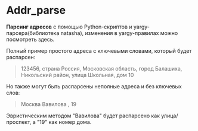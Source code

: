 # Addr_parse

**Парсинг адресов** с помощью Python-скриптов и yargy-парсера(библиотека natasha), изменения в yargy-правилах можно посмотреть здесь.

Полный пример простого адреса с ключевыми словами, который будет распарсен:

> 123456, страна Россия, Московская область, город Балашиха, Никольский район, улица Школьная, дом 10

Но также могут быть распарсены неполные адреса и без ключевых слов:

> Москва Вавилова , 19

Эвристическим методом "Вавилова" будет распарсено как улица/проспект, а "19" как номер дома. 


